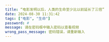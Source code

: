 ```yaml
---
title: “电影发明以后，人类的生命至少比以前延长了三倍”
date: 2024-08-30 11:31:42
tags: ["电影", "生命"]
password: #
message: 请在密码框中输入密码以查看视频
wrong_pass_message: 密码错误，请重新输入
---
```

<!DOCTYPE html>
<html lang="en">
<head>
    <meta charset="UTF-8">
    <meta name="viewport" content="width=device-width, initial-scale=1.0">
    <title>DPlayer Example</title>
    <!-- DPlayer CSS -->
    <link rel="stylesheet" href="https://cdn.jsdelivr.net/npm/dplayer/dist/DPlayer.min.css">
</head>
<body>
    <!-- DPlayer Container -->
    <div id="dplayer"></div>
    <!-- DPlayer JS -->
    <script src="https://cdn.jsdelivr.net/npm/dplayer/dist/DPlayer.min.js"></script>
    <!-- Initialize DPlayer -->
    <script>
        const dp = new DPlayer({
            container: document.getElementById('dplayer'),
            video: {
                url: './filmbase/test.mp4'
            },
        });
    </script>
</body>
</html>
